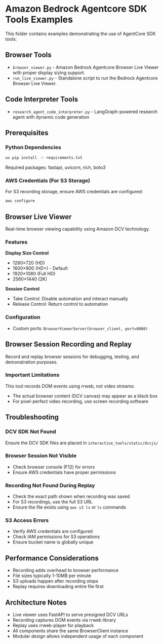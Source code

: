 # Amazon Bedrock Agentcore SDK Tools Examples

This folder contains examples demonstrating the use of AgentCore SDK tools:

## Browser Tools

* `browser_viewer.py` - Amazon Bedrock Agentcore Browser Live Viewer with proper display sizing support.
* `run_live_viewer.py` - Standalone script to run the Bedrock Agentcore Browser Live Viewer.

## Code Interpreter Tools

* `research_agent_code_interpreter.py` - LangGraph-powered research agent with dynamic code generation

## Prerequisites

### Python Dependencies
```bash
uv pip install -r requirements.txt
```

Required packages: fastapi, uvicorn, rich, boto3

### AWS Credentials (For S3 Storage)
For S3 recording storage, ensure AWS credentials are configured:
```bash
aws configure
```

## Browser Live Viewer

Real-time browser viewing capability using Amazon DCV technology.

### Features

**Display Size Control**
- 1280×720 (HD)
- 1600×900 (HD+) - Default
- 1920×1080 (Full HD)
- 2560×1440 (2K)

**Session Control**
- Take Control: Disable automation and interact manually
- Release Control: Return control to automation

### Configuration
- Custom ports: `BrowserViewerServer(browser_client, port=8080)`

## Browser Session Recording and Replay

Record and replay browser sessions for debugging, testing, and demonstration purposes.

### Important Limitations
This tool records DOM events using rrweb, not video streams:
- The actual browser content (DCV canvas) may appear as a black box
- For pixel-perfect video recording, use screen recording software


## Troubleshooting

### DCV SDK Not Found
Ensure the DCV SDK files are placed in `interactive_tools/static/dcvjs/`

### Browser Session Not Visible
- Check browser console (F12) for errors
- Ensure AWS credentials have proper permissions

### Recording Not Found During Replay
- Check the exact path shown when recording was saved
- For S3 recordings, use the full S3 URL
- Ensure the file exists using `aws s3 ls` or `ls` commands

### S3 Access Errors
- Verify AWS credentials are configured
- Check IAM permissions for S3 operations
- Ensure bucket name is globally unique

## Performance Considerations
- Recording adds overhead to browser performance
- File sizes typically 1-10MB per minute
- S3 uploads happen after recording stops
- Replay requires downloading entire file first

## Architecture Notes
- Live viewer uses FastAPI to serve presigned DCV URLs
- Recording captures DOM events via rrweb library
- Replay uses rrweb-player for playback
- All components share the same BrowserClient instance
- Modular design allows independent usage of each component
